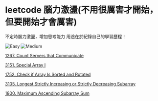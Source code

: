 # leetcode 腦力激盪(不用很厲害才開始，但要開始才會厲害)
不定時腦力激盪，增加思考能力
用途在於紀錄自己的學習歷程！

![Easy](https://img.shields.io/github/issues/alexlocode/leetcode-practice/Easy)
![Medium](https://img.shields.io/github/issues/alexlocode/leetcode-practice/Medium)

[1267. Count Servers that Communicate](https://github.com/alexlocode/leetcode-practice/issues/1)

[3151. Special Array I](https://github.com/alexlocode/leetcode-practice/issues/2)

[1752. Check if Array Is Sorted and Rotated](https://github.com/alexlocode/leetcode-practice/issues/3)

[3105. Longest Strictly Increasing or Strictly Decreasing Subarray](https://github.com/alexlocode/leetcode-practice/issues/4)

[1800. Maximum Ascending Subarray Sum](https://github.com/alexlocode/leetcode-practice/issues/5)
